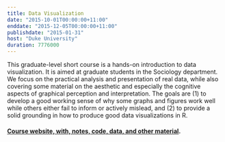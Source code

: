 ```yaml
---
title: Data Visualization 
date: "2015-10-01T00:00:00+11:00"
enddate: "2015-12-05T00:00:00+11:00"
publishdate: "2015-01-31"
host: "Duke University"
duration: 7776000
---
```


This graduate-level short course is a hands-on introduction to data visualization. It is aimed at graduate students in the Sociology department. We focus on the practical analysis and presentation of real data, while also covering some material on the aesthetic and especially the cognitive aspects of graphical perception and interpretation. The goals are (1) to develop a good working sense of why some graphs and figures work well while others either fail to inform or actively mislead, and (2) to provide a solid grounding in how to produce good data visualizations in R.

#### <a href="http://vissoc.co/">Course website, with, notes, code, data, and other material</a>.
